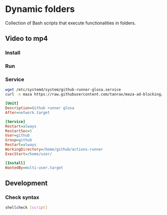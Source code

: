 # Dynamic folders

Collection of Bash scripts that execute functionalities in folders.

## Video to mp4

### Install

### Run

### Service

```sh
wget /etc/systemd/system/github-runner-glosa.service
curl -o maza https://raw.githubusercontent.com/tanrax/maza-ad-blocking/master/maza && chmod +x maza && sudo mv maza /usr/local/bin
```

```ini
[Unit]
Description=Github runner glosa
After=network.target

[Service]
Restart=always
RestartSec=5
User=github
Group=github
Restart=always
WorkingDirectory=/home/github/actions-runner
ExecStart=/home/user/

[Install]
WantedBy=multi-user.target
```

## Development

### Check syntax

```sh
shellcheck [script]
```
